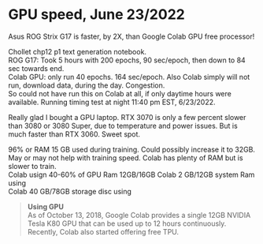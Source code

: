 # GPU speed, June 23/2022

Asus ROG Strix G17 is faster, by 2X, than Google Colab GPU free processor!  

Chollet chp12 p1 text generation notebook.  
ROG G17: Took 5 hours with 200 epochs, 90 sec/epoch, then down to 84 sec towards end.  
Colab GPU: only run 40 epochs. 164 sec/epoch. 
Also Colab simply will not run, download data, during the day.  Congestion.  
So could not have run this on Colab at all, if only daytime hours were available. 
Running timing test at night 11:40 pm EST, 6/23/2022.  

Really glad I bought a GPU laptop. RTX 3070 is only a few percent slower than 3080 or 3080 Super, 
due to temperature and power issues.  But is much faster than RTX 3060.  Sweet spot.  

96% or RAM 15 GB used during training.  Could possibly increase it to 32GB.  
May or may not help with training speed. Colab has plenty of RAM but is slower to train.  
Colab usign 40-60% of GPU Ram 12GB/16GB 
Colab 2 GB/12GB system Ram using  
Colab 40 GB/78GB storage disc using 

> <b>Using GPU</b>  
> As of October 13, 2018, Google Colab provides a single 12GB NVIDIA Tesla K80 GPU that can be used up to 12 hours continuously. Recently, Colab also started offering free TPU.

